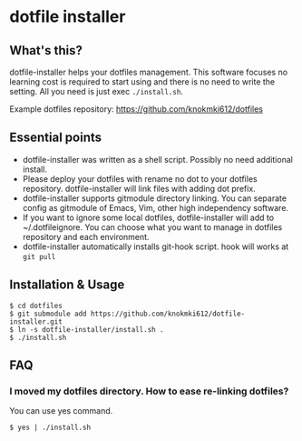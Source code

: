 # dotfile installer

## What's this?

dotfile-installer helps your dotfiles management. This software focuses no learning cost is required to start using and there is no need to write the setting. All you need is just exec `./install.sh`.

Example dotfiles repository: https://github.com/knokmki612/dotfiles

## Essential points

* dotfile-installer was written as a shell script. Possibly no need additional install.
* Please deploy your dotfiles with rename no dot to your dotfiles repository. dotfile-installer will link files with adding dot prefix.
* dotfile-installer supports gitmodule directory linking. You can separate config as gitmodule of  Emacs, Vim, other high independency software.
* If you want to ignore some local dotfiles, dotfile-installer will add to ~/.dotfileignore. You can choose what you want to manage in dotfiles repository and each environment.
* dotfile-installer automatically installs git-hook script. hook will works at `git pull`

## Installation & Usage

```
$ cd dotfiles
$ git submodule add https://github.com/knokmki612/dotfile-installer.git
$ ln -s dotfile-installer/install.sh .
$ ./install.sh
```

## FAQ

### I moved my dotfiles directory. How to ease re-linking dotfiles?

You can use yes command.

```
$ yes | ./install.sh
```
